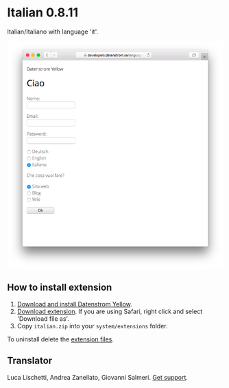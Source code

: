 Italian 0.8.11
=============
Italian/Italiano with language 'it'.

<p align="center"><img src="italian-screenshot.png?raw=true" alt="Screenshot"></p>

## How to install extension

1. [Download and install Datenstrom Yellow](https://github.com/datenstrom/yellow/).
2. [Download extension](https://github.com/datenstrom/yellow-extensions/raw/master/zip/italian.zip). If you are using Safari, right click and select 'Download file as'.
3. Copy `italian.zip` into your `system/extensions` folder.

To uninstall delete the [extension files](extension.ini).

## Translator

Luca Lischetti, Andrea Zanellato, Giovanni Salmeri. [Get support](https://extensions.datenstrom.se/help/).
